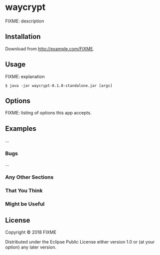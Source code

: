 # waycrypt

FIXME: description

## Installation

Download from http://example.com/FIXME.

## Usage

FIXME: explanation

    $ java -jar waycrypt-0.1.0-standalone.jar [args]

## Options

FIXME: listing of options this app accepts.

## Examples

...

### Bugs

...

### Any Other Sections
### That You Think
### Might be Useful

## License

Copyright © 2018 FIXME

Distributed under the Eclipse Public License either version 1.0 or (at
your option) any later version.
